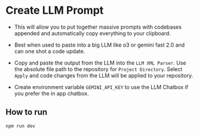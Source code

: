 # Create LLM Prompt

- This will allow you to put together massive prompts with codebases appended and automatically copy everything to your clipboard.

- Best when used to paste into a big LLM like o3 or gemini fast 2.0 and can one shot a code update.

- Copy and paste the output from the LLM into the `LLM XML Parser`. Use the absolute file path to the repository for `Project Directory`. Select `Apply` and code changes from the LLM will be applied to your repository.

- Create environment variable `GEMINI_API_KEY` to use the LLM Chatbox if you prefer the in app chatbox.

## How to run

`npm run dev`
